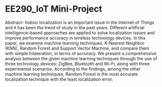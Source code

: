 # EE290_IoT Mini-Project
Abstract- Indoor localization is an important issue in the Internet of Things and it has been the trend of study in the past years. Different artificial intelligence-based approaches are applied to solve localization issues and improve performance accuracy in wireless technology devices. In this paper, we examine machine learning techniques, K-Nearest Neighbor (KNN), Random Forest and Support Vector Machine, and compare them with simple trilateration, in terms of accuracy. We present a comprehensive analysis between the given machine learning techniques through the use of three technology devices: ZigBee, Bluetooth and Wi-Fi, along with three experimental scenarios. According to the findings, among the other machine learning techniques, Random Forest is the most accurate localization technique with the least localization error. 
